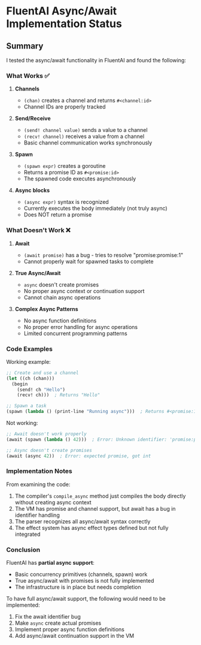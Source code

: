 # FluentAI Async/Await Implementation Status

## Summary

I tested the async/await functionality in FluentAI and found the following:

### What Works ✅

1. **Channels**
   - `(chan)` creates a channel and returns `#<channel:id>`
   - Channel IDs are properly tracked

2. **Send/Receive**
   - `(send! channel value)` sends a value to a channel
   - `(recv! channel)` receives a value from a channel
   - Basic channel communication works synchronously

3. **Spawn**
   - `(spawn expr)` creates a goroutine
   - Returns a promise ID as `#<promise:id>`
   - The spawned code executes asynchronously

4. **Async blocks**
   - `(async expr)` syntax is recognized
   - Currently executes the body immediately (not truly async)
   - Does NOT return a promise

### What Doesn't Work ❌

1. **Await**
   - `(await promise)` has a bug - tries to resolve "promise:promise:1"
   - Cannot properly wait for spawned tasks to complete

2. **True Async/Await**
   - `async` doesn't create promises
   - No proper async context or continuation support
   - Cannot chain async operations

3. **Complex Async Patterns**
   - No async function definitions
   - No proper error handling for async operations
   - Limited concurrent programming patterns

### Code Examples

Working example:
```lisp
;; Create and use a channel
(let ((ch (chan)))
  (begin
    (send! ch "Hello")
    (recv! ch)))  ; Returns "Hello"

;; Spawn a task
(spawn (lambda () (print-line "Running async")))  ; Returns #<promise:1>
```

Not working:
```lisp
;; Await doesn't work properly
(await (spawn (lambda () 42)))  ; Error: Unknown identifier: 'promise:promise:1'

;; Async doesn't create promises
(await (async 42))  ; Error: expected promise, got int
```

### Implementation Notes

From examining the code:

1. The compiler's `compile_async` method just compiles the body directly without creating async context
2. The VM has promise and channel support, but await has a bug in identifier handling
3. The parser recognizes all async/await syntax correctly
4. The effect system has async effect types defined but not fully integrated

### Conclusion

FluentAI has **partial async support**:
- Basic concurrency primitives (channels, spawn) work
- True async/await with promises is not fully implemented
- The infrastructure is in place but needs completion

To have full async/await support, the following would need to be implemented:
1. Fix the await identifier bug
2. Make `async` create actual promises
3. Implement proper async function definitions
4. Add async/await continuation support in the VM